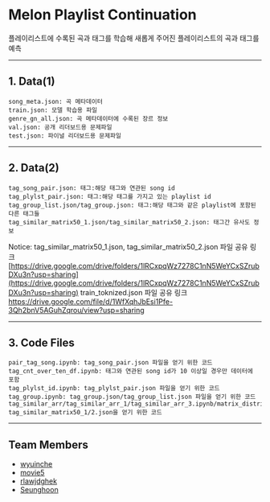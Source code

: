 # Melon Playlist Continuation

플레이리스트에 수록된 곡과 태그를 학습해 새롭게 주어진 플레이리스트의 곡과 태그를 예측

***
## 1. Data(1)

    song_meta.json: 곡 메타데이터
    train.json: 모델 학습용 파일
    genre_gn_all.json: 곡 메타데이터에 수록된 장르 정보
    val.json: 공개 리더보드용 문제파일
    test.json: 파이널 리더보드용 문제파일

***
## 2. Data(2)

    tag_song_pair.json: 태그:해당 태그와 연관된 song id
    tag_plylst_pair.json: 태그:해당 태그를 가지고 있는 playlist id
    tag_group_list.json/tag_group.json: 태그:해당 태그와 같은 playlist에 포함된 다른 태그들
    tag_similar_matrix50_1.json/tag_similar_matrix50_2.json: 태그간 유사도 정보
    
 Notice: tag_similar_matrix50_1.json, tag_similar_matrix50_2.json 파일 공유 링크
 [https://drive.google.com/drive/folders/1lRCxpqWz7278C1nN5WeYCxSZrubDXu3n?usp=sharing](https://drive.google.com/drive/folders/1lRCxpqWz7278C1nN5WeYCxSZrubDXu3n?usp=sharing)
 train_toknized.json 파일 공유 링크
 https://drive.google.com/file/d/1WfXqhJbEsi1Pfe-3Qh2bnV5AGuhZqrou/view?usp=sharing
 
 ***
## 3. Code Files
  
    pair_tag_song.ipynb: tag_song_pair.json 파일을 얻기 위한 코드
    tag_cnt_over_ten_df.ipynb: 태그와 연관된 song id가 10 이상일 경우만 데이터에 포함
    tag_plylst_id.ipynb: tag_plylst_pair.json 파일을 얻기 위한 코드
    tag_group.ipynb: tag_group.json/tag_group_list.json 파일을 얻기 위한 코드
    tag_similar_arr/tag_similar_arr_1/tag_similar_arr_3.ipynb/matrix_distribute_multiplication.ipynb: tag_similar_matrix50_1/2.json을 얻기 위한 코드

***
## Team Members
- [wyuinche](https://github.com/wyuinche)
- [movie5](https://github.com/movie5)
- [rlawjdghek](https://github.com/rlawjdghek)
- [Seunghoon](https://github.com/SeungHoon00)
  

